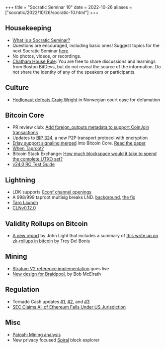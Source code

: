 +++
title = "Socratic Seminar 10"
date = 2022-10-26
aliases = ["socratic/2022/10/26/socratic-10.html"]
+++

## Housekeeping

- [What is a Socratic Seminar?](https://bitdevs.org/about#socratic-seminars)
- Questions are encouraged, including basic ones! Suggest topics for the next Socratic Seminar [here](https://github.com/0xBEEFCAF3/bostonbitdevs/issues/new).
- No photos, videos, or recordings.
- [Chatham House Rule](https://www.chathamhouse.org/about-us/chatham-house-rule): You are free to share discussions and learnings from Boston BitDevs, but do not reveal the source of the information. Do not share the identity of any of the speakers or participants.

## Culture

- [Hodlonaut defeats Craig Wright](https://bitcoinmagazine.com/legal/hodlonaut-wins-defamation-case-against-craig-wright) in Norwegian court case for defamation

## Bitcoin Core

- PR review club: [Add foreign_outputs metadata to support CoinJoin transactions](https://bitcoincore.reviews/25991)
- Updates to [BIP 324](https://bip324.com/), a new P2P transport protocol with encryption 
- [Erlay support signaling merged](https://tftc.io/martys-bent/issue-1274/?ref=TFTC-newsletter) into Bitcoin Core. <a href="https://arxiv.org/pdf/1905.10518.pdf">Read the paper</a>
- [When Taproot?](https://whentaproot.org/)
- Bitcoin Stack Exchange: [How much blockspace would it take to spend the complete UTXO set?](https://bitcoin.stackexchange.com/questions/114043/how-much-blockspace-would-it-take-to-spend-the-complete-utxo-set)
- [v24.0 RC Test Guide](https://github.com/bitcoin-core/bitcoin-devwiki/wiki/24.0-Release-Candidate-Testing-Guide)

## Lightning

- LDK supports [0conf channel openings](https://twitter.com/lightningdevkit/status/1570455625104232449)
- A 998/999 taproot multisig breaks LND. [background](https://twitter.com/lopp/status/1579268315880751104?s=20&t=ZHCZ5pob-tRuZfSYxaNL_g), [the fix](https://github.com/btcsuite/btcd/pull/1896)
- [Taro Launch](https://lightning.engineering/posts/2022-9-28-taro-launch/)
- [CLNv0.12.0](https://blog.blockstream.com/core-lightning-v0-12-0/)

## Validity Rollups on Bitcoin

- [A new report](https://bitcoinrollups.org/) by John Light that includes a summary of [this write up on zk-rollups in bitcoin](https://tr3y.io/articles/crypto/bitcoin-zk-rollups.html) by Trey Del Bonis

## Mining

- [Stratum V2 reference implementation](https://twitter.com/StratumV2/status/1579805619351326722) goes live
- [New design for Braidpool](https://diyhpl.us/wiki/transcripts/tabconf/2022/braidpool/), by Bob McElrath

## Regulation

- Tornado Cash updates [#1](https://twitter.com/NeerajKA/status/1569719433395929093), [#2](https://twitter.com/preston_vanloon/status/1572958754395811841), and [#3](https://twitter.com/jerrybrito/status/1580237327364157440)
- [SEC Claims All of Ethereum Falls Under US Jurisdiction](https://decrypt.co/110107/sec-ethereum-us-jurisdiction)

## Misc

- [Patoshi Mining analysis](https://blog.lopp.net/was-satoshi-a-greedy-miner/)
- New privacy focused [Spiral](https://btc.usespiral.com/) block explorer